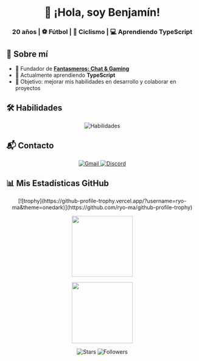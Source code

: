 <h1 align="center">👋 ¡Hola, soy Benjamín!</h1>
<h3 align="center">20 años | ⚽ Fútbol | 🚴 Ciclismo | 💻 Aprendiendo TypeScript</h3>

## 🚀 Sobre mí
- 👻 Fundador de [**Fantasmeros: Chat & Gaming**](https://discord.gg/3QtWPTu4f7)  
- 🌱 Actualmente aprendiendo **TypeScript**  
- 🎯 Objetivo: mejorar mis habilidades en desarrollo y colaborar en proyectos

## 🛠️ Habilidades
<p align="center">
  <img src="https://skillicons.dev/icons?i=c,cpp,py,html,js,ts" alt="Habilidades" />
</p>

## 📬 Contacto
<p align="center">
  <a href="mailto:avalos.castillo.benjamin@gmail.com" title="Envíame un correo">
    <img src="https://skillicons.dev/icons?i=gmail" alt="Gmail" />
  </a>
  <a href="https://discord.gg/3QtWPTu4f7" title="Únete a mi Discord">
    <img src="https://skillicons.dev/icons?i=discord" alt="Discord" />
  </a>
</p>

## 📊 Mis Estadísticas GitHub
<p align="center">
  [![trophy](https://github-profile-trophy.vercel.app/?username=ryo-ma&theme=onedark)](https://github.com/ryo-ma/github-profile-trophy)
</p>

<p align="center">
  <img src="https://github-readme-stats.vercel.app/api?username=benjzkk&theme=blueberry&count_private=true&hide_border=true&show_icons=true&locale=es" height="160" />
</p>

<p align="center">
  <img src="https://github-readme-stats.vercel.app/api/top-langs/?username=benjzkk&layout=compact&theme=blueberry&count_private=true&hide_border=true&locale=es" height="160" />
</p>

<p align="center">
  <img src="https://img.shields.io/github/stars/benjzkk" alt="Stars" />
  <img src="https://img.shields.io/github/followers/benjzkk" alt="Followers" />
</p>
